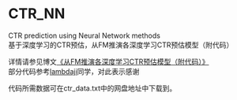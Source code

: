 # CTR_NN
CTR prediction using Neural Network methods<br>
基于深度学习的CTR预估，从FM推演各深度学习CTR预估模型（附代码）

详情请参见博文[《从FM推演各深度学习CTR预估模型（附代码）》](https://blog.csdn.net/han_xiaoyang/article/details/81031961)<br>
部分代码参考[lambdaji](https://github.com/lambdaji)同学，对此表示感谢

代码所需数据可在ctr_data.txt中的网盘地址中下载到。
